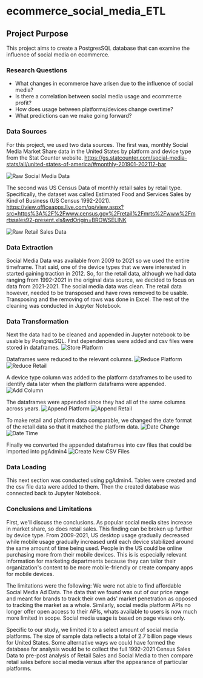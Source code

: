 # ecommerce_social_media_ETL

## Project Purpose

This project aims to create a PostgresSQL database that can examine the influence of social media 
on ecommerce.

### Research Questions
* What changes in ecommerce have arisen due to the influence of social media?
* Is there a correlation between social media usage and ecommerce profit?
* How does usage between platforms/devices change overtime?
* What predictions can we make going forward?

### Data Sources
For this project, we used two data sources. The first was, monthly Social Media Market Share data in the United States by platform and device type from the Stat Counter website.
https://gs.statcounter.com/social-media-stats/all/united-states-of-america/#monthly-201901-202112-bar

<img src="/images/social_media_raw.png" alt="Raw Social Media Data"/>

The second was US Census Data of monthly retail sales by retail type. Specifically, the dataset was called Estimated Food and Services Sales by Kind of Business (US Census 1992-2021).
https://view.officeapps.live.com/op/view.aspx?src=https%3A%2F%2Fwww.census.gov%2Fretail%2Fmrts%2Fwww%2Fmrtssales92-present.xls&wdOrigin=BROWSELINK

<img src="/images/retail_raw.png" alt="Raw Retail Sales Data"/>


### Data Extraction
Social Media Data was available from 2009 to 2021 so we used the entire timeframe. That said, one of the device types that we were interested in started gaining traction in 2012. So, for the retail data, although we had data ranging from 1992-2021 in the original data source, we decided to focus on data from 2021-2021. The social media data was clean. The retail data however, needed to be transposed and have rows removed to be usable. Transposing and the removing of rows was done in Excel. The rest of the cleaning was conducted in Jupyter Notebook.

### Data Transformation
Next the data had to be cleaned and appended in Jupyter notebook to be usable by PostgresSQL. First dependencies were added and csv files were stored in dataframes. 
<img src="/images/store_platform.png" alt="Store Platform"/>

Dataframes were reduced to the relevant columns. 
<img src="/images/reduce_df.png" alt="Reduce Platform"/>
<img src="/images/reduce_retail.png" alt="Reduce Retail"/>

A device type column was added to the platform dataframes to be used to identify data later when the platform dataframs were appended. 
<img src="/images/add_column.png" alt="Add Column"/>

The dataframes were appended since they had all of the same columns across years. 
<img src="/images/append_platform.png" alt="Append Platform"/>
<img src="/images/append_retail.png" alt="Append Retail"/>

To make retail and platform data comparable, we changed the date format of the retail data so that it matched the platform data.
<img src="/images/date_change.png" alt="Date Change"/>
<img src="/images/datetime.png" alt="Date Time"/> 

Finally we converted the appended dataframes into csv files that could be imported into pgAdmin4
<img src="/images/new_csv.png" alt="Create New CSV Files"/>

### Data Loading
This next section was conducted using pgAdmin4. Tables were created and the csv file data were added to them. Then the created database was connected back to Jupyter Notebook. 

### Conclusions and Limitations
First, we'll discuss the conclusions. As popular social media sites increase in market share, so does retail sales. This finding can be broken up further by device type. From 2009-2021, US desktop usage gradually decreased while mobile usage gradually increased until each device stabilized around the same amount of time being used. People in the US could be online purchasing more from their mobile devices. This is is especially relevant information for marketing departments because they can tailor their organization's content to be more mobile-friendly or create company apps for mobile devices. 

The limitations were the following:
We were not able to find affordable Social Media Ad Data. The data that we found was out of our price range and meant for brands to track their own ads' market penetration as opposed to tracking the market as a whole. Similarly, social media platform APIs no longer offer open access to their APIs, whats available to users is now much more limited in scope. Social media usage is based on page views only. 

Specific to our study, we limited it to a select amount of social media platforms. The size of sample data reflects a total of 2.7 billion page views for United States. Some alternative ways we could have formed the database for analysis would be to collect the full 1992-2021 Census Sales Data to pre-post analysis of Retail Sales and Social Media to then compare retail sales before social media versus after the appearance of particular platforms.



